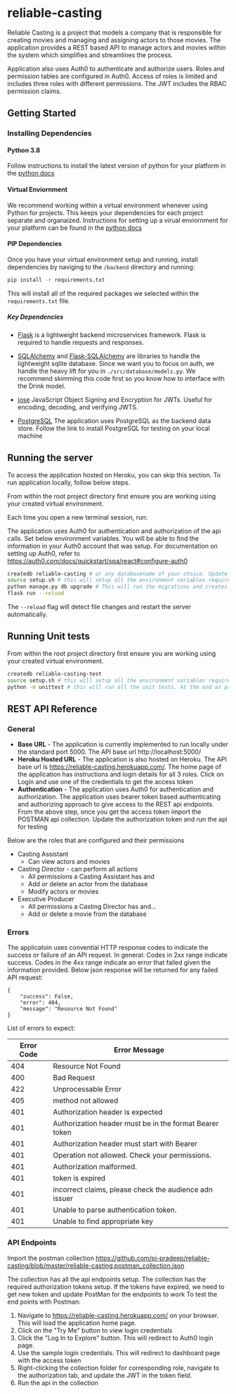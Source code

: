 # reliable-casting

Reliable Casting is a project that models a company that is responsible for creating movies and managing and assigning actors to those movies. The application provides a REST based API to manage actors and movies within the system which simplifies and streamlines the process.

Application also uses Auth0 to authenticate and authorize users. Roles and permission tables are configured in Auth0. Access of roles is limited and includes three roles with different permissions. The JWT includes the RBAC permission claims. 


## Getting Started

### Installing Dependencies

#### Python 3.8

Follow instructions to install the latest version of python for your platform in the [python docs](https://docs.python.org/3/using/unix.html#getting-and-installing-the-latest-version-of-python)

#### Virtual Enviornment

We recommend working within a virtual environment whenever using Python for projects. This keeps your dependencies for each project separate and organaized. Instructions for setting up a virual enviornment for your platform can be found in the [python docs](https://packaging.python.org/guides/installing-using-pip-and-virtual-environments/)

#### PIP Dependencies

Once you have your virtual environment setup and running, install dependencies by naviging to the `/backend` directory and running:

```bash
pip install -r requirements.txt
```

This will install all of the required packages we selected within the `requirements.txt` file.

##### Key Dependencies

- [Flask](http://flask.pocoo.org/)  is a lightweight backend microservices framework. Flask is required to handle requests and responses.

- [SQLAlchemy](https://www.sqlalchemy.org/) and [Flask-SQLAlchemy](https://flask-sqlalchemy.palletsprojects.com/en/2.x/) are libraries to handle the lightweight sqlite database. Since we want you to focus on auth, we handle the heavy lift for you in `./src/database/models.py`. We recommend skimming this code first so you know how to interface with the Drink model.

- [jose](https://python-jose.readthedocs.io/en/latest/) JavaScript Object Signing and Encryption for JWTs. Useful for encoding, decoding, and verifying JWTS.

- [PostgreSQL](https://www.postgresql.org/download/) The application uses PostgreSQL as the backend data store. Follow the link to install PostgreSQL for testing on your local machine

## Running the server

To access the application hosted on Heroku, you can skip this section. To run application locally, follow below steps.

From within the root project directory first ensure you are working using your created virtual environment.

Each time you open a new terminal session, run:

The application uses Auth0 for authentication and authorization of the api calls. Set below environment variables. You will be able to find the information in your Auth0 account that was setup. For documentation on setting up Auth0, refer to https://auth0.com/docs/quickstart/spa/react#configure-auth0

```bash
createdb reliable-casting # or any databasename of your choice. Update the DB connection url in setup.sh before running
source setup.sh # this will setup all the environment variables required to run application successfully
python manage.py db upgrade # This will run the migrations and creates all the required DB tables
flask run --reload
```

The `--reload` flag will detect file changes and restart the server automatically.

## Running Unit tests

From within the root project directory first ensure you are working using your created virtual environment.

```bash
createdb reliable-casting-test
source setup.sh # this will setup all the environment variables required to run application successfully
python -m unittest # this will run all the unit tests. At the end as part of the teardown all the tables will be deleted
```

## REST API Reference

### General

* **Base URL** - The application is currently implemented to run locally under the standard port 5000. The API base url http://localhost:5000/
* **Heroku Hosted URL** - The application is also hosted on Heroku. The API base url is https://reliable-casting.herokuapp.com/. The home page of the application has instructions and login details for all 3 roles. Click on Login and use one of the credentials to get the access token
* **Authentication** - The application uses Auth0 for authentication and authorization. The application uses bearer token based authenticating and authorizing approach to give access to the REST api endpoints. From the above step, once you get the access token import the POSTMAN api collection. Update the authorization token and run the api for testing

Below are the roles that are configured and their permissions
* Casting Assistant
  * Can view actors and movies
* Casting Director - can perform all actions
  * All permissions a Casting Assistant has and
  * Add or delete an actor from the database
  * Modify actors or movies
* Executive Producer 
  * All permissions a Casting Director has and…
  * Add or delete a movie from the database

### Errors

The applicatoin uses convential HTTP response codes to indicate the success or failure of an API request. In general: Codes in 2xx range indicate success. Codes in the 4xx range indicate an error that failed given the information provided. Below json response will be returned for any failed API request:

```
{
    "success": False,
    "error": 404,
    "message": "Resource Not Found"
}
```

List of errors to expect:


Error Code | Error Message
---------- | -------------
404 | Resource Not Found
400 | Bad Request
422 | Unprocessable Error
405 | method not allowed
401 | Authorization header is expected
401 | Authorization header must be in the format Bearer token
401 | Authorization header must start with Bearer
401 | Operation not allowed. Check your permissions.
401 | Authorization malformed.
401 | token is expired
401 | incorrect claims, please check the audience adn issuer
401 | Unable to parse authentication token.
401 | Unable to find appropriate key


### API Endpoints

Import the postman collection https://github.com/pj-pradeep/reliable-casting/blob/master/reliable-casting.postman_collection.json

The collection has all the api endpoints setup. The collection has the required authorization tokens setup. 
If the tokens have expired, we need to get new token and update PostMan for the endpoints to work
To test the end points with Postman:
1. Navigate to https://reliable-casting.herokuapp.com/ on your browser. This will load the application home page.
2. Click on the "Try Me" button to view login credentials
3. Click the "Log In to Explore" button. This will redirect to Auth0 login page.
4. Use the sample login credentials. This will redirect to dashboard page with the access token
5. Right-clicking the collection folder for corresponding role, navigate to the authorization tab, and update the JWT in the token field.
6. Run the api in the collection
